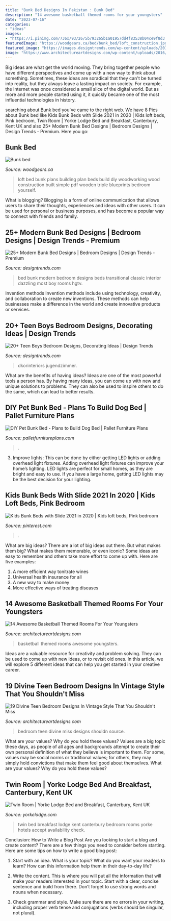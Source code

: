 ```yaml
---
title: "Bunk Bed Designs In Pakistan : Bunk Bed"
description: "14 awesome basketball themed rooms for your youngsters"
date: "2023-07-16"
categories:
- "ideas"
images:
- "https://i.pinimg.com/736x/93/26/5b/93265b1a01957dd4f83538b04ce9f8d3.jpg"
featuredImage: "https://woodgears.ca/bed/bunk_bed/loft_construction.jpg"
featured_image: "https://images.designtrends.com/wp-content/uploads/2016/03/24062848/Sassy-Teen-Bedroom-Ideas.jpeg"
image: "https://www.architectureartdesigns.com/wp-content/uploads/2016/10/15-11.jpg"
---
```



Big ideas are what get the world moving. They bring together people who have different perspectives and come up with a new way to think about something. Sometimes, these ideas are soradical that they can't be turned into reality, but they always leave a lasting impact on society. For example, the Internet was once considered a small slice of the digital world. But as more and more people started using it, it quickly became one of the most influential technologies in history.

	

		
searching about Bunk bed you've came to the right web. We have 8 Pics about Bunk bed like Kids Bunk Beds with Slide 2021 in 2020 | Kids loft beds, Pink bedroom, Twin Room | Yorke Lodge Bed and Breakfast, Canterbury, Kent UK and also 25+ Modern Bunk Bed Designs | Bedroom Designs | Design Trends - Premium. Here you go:
		
    
## Bunk Bed

<img loading=lazy src="https://woodgears.ca/bed/bunk_bed/loft_construction.jpg" onerror="this.onerror=null;this.src='https://tse2.mm.bing.net/th?id=OIP.oklLNyiPgMnf0MXx7JJUuQHaIT&amp;pid=15.1';" alt="Bunk bed">

_Source: woodgears.ca_

>loft bed bunk plans building plan beds build diy woodworking wood construction built simple pdf wooden triple blueprints bedroom yourself. 

	

What is blogging?
Blogging is a form of online communication that allows users to share their thoughts, experiences and ideas with other users. It can be used for personal or business purposes, and has become a popular way to connect with friends and family.

    
## 25+ Modern Bunk Bed Designs | Bedroom Designs | Design Trends - Premium

<img loading=lazy src="https://images.designtrends.com/wp-content/uploads/2016/03/10101106/Blue-Modern-Bunk-Bed-Design.jpeg" onerror="this.onerror=null;this.src='https://tse2.mm.bing.net/th?id=OIP.9LR5kM87gdoGuUeNR2_-GwHaLG&amp;pid=15.1';" alt="25+ Modern Bunk Bed Designs | Bedroom Designs | Design Trends - Premium">

_Source: designtrends.com_

>bed bunk modern bedroom designs beds transitional classic interior dazzling most boy rooms hgtv. 

	

Invention methods
Invention methods include using technology, creativity, and collaboration to create new inventions. These methods can help businesses make a difference in the world and create innovative products or services.

    
## 20+ Teen Boys Bedroom Designs, Decorating Ideas | Design Trends

<img loading=lazy src="https://images.designtrends.com/wp-content/uploads/2016/03/24062848/Sassy-Teen-Bedroom-Ideas.jpeg" onerror="this.onerror=null;this.src='https://tse3.mm.bing.net/th?id=OIP.yN1_WZCnSw8_8RdyOAQSBgHaLH&amp;pid=15.1';" alt="20+ Teen Boys Bedroom Designs, Decorating Ideas | Design Trends">

_Source: designtrends.com_

>dkorinteriors jugendzimmer. 

	

What are the benefits of having ideas?
Ideas are one of the most powerful tools a person has. By having many ideas, you can come up with new and unique solutions to problems. They can also be used to inspire others to do the same, which can lead to better results.

    
## DIY Pet Bunk Bed - Plans To Build Dog Bed | Pallet Furniture Plans

<img loading=lazy src="https://palletfurnitureplans.com/wp-content/uploads/2014/03/pet-bunk-bed-4.jpg" onerror="this.onerror=null;this.src='https://tse1.mm.bing.net/th?id=OIP.jUbvFuiXG3Blb6eLdB7fnQHaJ4&amp;pid=15.1';" alt="DIY Pet Bunk Bed - Plans to Build Dog Bed | Pallet Furniture Plans">

_Source: palletfurnitureplans.com_

>. 

	

3. Improve lights: This can be done by either getting LED lights or adding overhead light fixtures.
Adding overhead light fixtures can improve your home’s lighting. LED lights are perfect for small homes, as they are bright and easy to use. If you have a large home, getting LED lights may be the best decision for your lighting.

    
## Kids Bunk Beds With Slide 2021 In 2020 | Kids Loft Beds, Pink Bedroom

<img loading=lazy src="https://i.pinimg.com/736x/93/26/5b/93265b1a01957dd4f83538b04ce9f8d3.jpg" onerror="this.onerror=null;this.src='https://tse1.mm.bing.net/th?id=OIP.TIPv6IK_tc6xuX_w63-vegHaLH&amp;pid=15.1';" alt="Kids Bunk Beds with Slide 2021 in 2020 | Kids loft beds, Pink bedroom">

_Source: pinterest.com_

>. 

	

What are big ideas?
There are a lot of big ideas out there. But what makes them big? What makes them memorable, or even iconic? Some ideas are easy to remember and others take more effort to come up with. Here are five examples: 
1. A more efficient way tonitrate wines
2. Universal health insurance for all
3. A new way to make money
4. More effective ways of treating diseases

    
## 14 Awesome Basketball Themed Rooms For Your Youngsters

<img loading=lazy src="https://www.architectureartdesigns.com/wp-content/uploads/2016/02/2-63.jpg" onerror="this.onerror=null;this.src='https://tse2.mm.bing.net/th?id=OIP.Sg8RIBz0e_mES3HCYTP5VQHaE7&amp;pid=15.1';" alt="14 Awesome Basketball Themed Rooms For Your Youngsters">

_Source: architectureartdesigns.com_

>basketball themed rooms awesome youngsters. 

	

Ideas are a valuable resource for creativity and problem solving. They can be used to come up with new ideas, or to revisit old ones. In this article, we will explore 5 different ideas that can help you get started in your creative career.

    
## 19 Divine Teen Bedroom Designs In Vintage Style That You Shouldn&#039;t Miss

<img loading=lazy src="https://www.architectureartdesigns.com/wp-content/uploads/2016/10/15-11.jpg" onerror="this.onerror=null;this.src='https://tse3.mm.bing.net/th?id=OIP.7ZQ6lGCQQw2WW46-SxkTEQAAAA&amp;pid=15.1';" alt="19 Divine Teen Bedroom Designs In Vintage Style That You Shouldn&#039;t Miss">

_Source: architectureartdesigns.com_

>bedroom teen divine miss designs shouldn source. 

	

What are your values? Why do you hold these values?
Values are a big topic these days, as people of all ages and backgrounds attempt to create their own personal definition of what they believe is important to them. For some, values may be social norms or traditional values; for others, they may simply hold convictions that make them feel good about themselves. What are your values? Why do you hold these values?

    
## Twin Room | Yorke Lodge Bed And Breakfast, Canterbury, Kent UK

<img loading=lazy src="https://yorkelodge.com/wp-content/uploads/2016/11/0004-1.jpg" onerror="this.onerror=null;this.src='https://tse3.mm.bing.net/th?id=OIP._Llp452ZqznOo1lR6bViZgHaE7&amp;pid=15.1';" alt="Twin Room | Yorke Lodge Bed and Breakfast, Canterbury, Kent UK">

_Source: yorkelodge.com_

>twin bed breakfast lodge kent canterbury bedroom rooms yorke hotels accept availability check. 

	

Conclusion: How to Write a Blog Post
Are you looking to start a blog and create content? There are a few things you need to consider before starting. Here are some tips on how to write a good blog post:
1. Start with an idea. What is your topic? What do you want your readers to learn? How can this information help them in their day-to-day life?

2. Write the content. This is where you will put all the information that will make your readers interested in your topic. Start with a clear, concise sentence and build from there. Don’t forget to use strong words and nouns when necessary.

3. Check grammar and style. Make sure there are no errors in your writing, including proper verb tense and conjugations (verbs should be singular, not plural).

